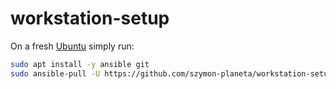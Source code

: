 # workstation-setup
On a fresh [Ubuntu](https://www.ubuntu.com/#download) simply run:
```bash
sudo apt install -y ansible git
sudo ansible-pull -U https://github.com/szymon-planeta/workstation-setup.git
```

